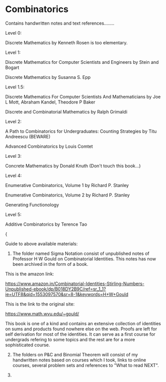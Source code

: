 # Combinatorics




Contains handwritten notes and text references........

Level 0:

Discrete Mathematics by Kenneth Rosen is too elementary.

Level 1:

Discrete Mathematics for Computer Scientists and Engineers by Stein and Bogart 

Discrete Mathematics by Susanna S. Epp 

Level 1.5:

Discrete Mathematics For Computer Scientists And Mathematicians by Joe L Mott, Abraham Kandel, Theodore P Baker

Discrete and Combinatorial Mathematics by Ralph Grimaldi

Level 2:

A Path to Combinatorics for Undergraduates: Counting Strategies by Titu Andreescu (BEWARE)

Advanced Combinatorics by Louis Comtet

Level 3:

Concrete Mathematics by Donald Knuth (Don't touch this book...)

Level 4: 

Enumerative Combinatorics, Volume 1 by Richard P. Stanley

Enumerative Combinatorics, Volume 2 by Richard P. Stanley

Generating Functionology

Level 5:

Additive Combinatorics by Terence Tao

{

Guide to above available materials:

1. The folder named Sigma Notation consist of unpublished notes of Professor H W Gould on Combinatorial Identities. This notes has now 
   been archived in the form of a book.
   
This is the amazon link: 
   
https://www.amazon.in/Combinatorial-Identities-Stirling-Numbers-Unpublished-ebook/dp/B018DY2B9C/ref=sr_1_1?ie=UTF8&qid=1553097570&sr=8-1&keywords=H+W+Gould

This is the link to the original site:

https://www.math.wvu.edu/~gould/

This book is one of a kind and contains an extensive collection of identities on sums and products found nowhere else on the web. Proofs are left for self derivation for most of the identities. It can serve as a first course for undergrads refering to some topics and the rest are for a more sophisticated course.

2. The folders on P&C and Binomial Theorem will consist of my handwritten notes based on courses which I took, links to online courses,
   several problem sets and references to "What to read NEXT".
  
3. 







